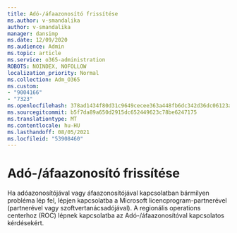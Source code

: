 ```yaml
---
title: Adó-/áfaazonosító frissítése
ms.author: v-smandalika
author: v-smandalika
manager: dansimp
ms.date: 12/09/2020
ms.audience: Admin
ms.topic: article
ms.service: o365-administration
ROBOTS: NOINDEX, NOFOLLOW
localization_priority: Normal
ms.collection: Adm_O365
ms.custom:
- "9004166"
- "7323"
ms.openlocfilehash: 378ad1434f80d31c9649cecee363a448fb6dc342d36dc06123a59bacfd9d73f0
ms.sourcegitcommit: b5f7da89a650d2915dc652449623c78be6247175
ms.translationtype: MT
ms.contentlocale: hu-HU
ms.lasthandoff: 08/05/2021
ms.locfileid: "53908460"
---
```

# <a name="update-taxvat-id"></a>Adó-/áfaazonosító frissítése

Ha adóazonosítójával vagy áfaazonosítójával kapcsolatban bármilyen probléma lép fel, lépjen kapcsolatba a Microsoft licencprogram-partnerével (partnerével vagy szoftvertanácsadójával). A regionális operations centerhoz (ROC) lépnek kapcsolatba az Adó-/áfaazonosítóval kapcsolatos kérdésekért. 